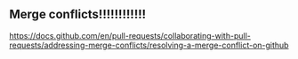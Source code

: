 
## Merge conflicts!!!!!!!!!!!!

https://docs.github.com/en/pull-requests/collaborating-with-pull-requests/addressing-merge-conflicts/resolving-a-merge-conflict-on-github

